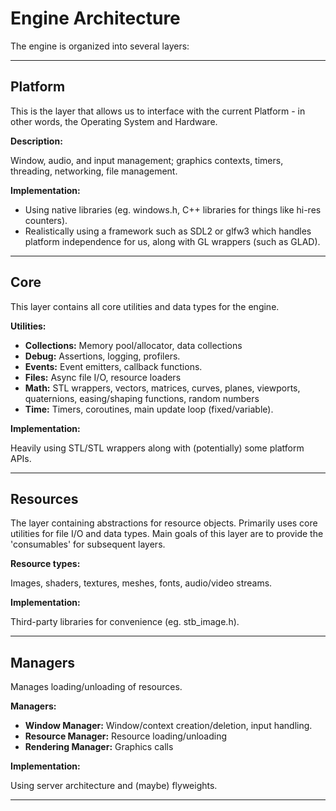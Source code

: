 # Engine Architecture

The engine is organized into several layers:

---

## Platform

This is the layer that allows us to interface with the current Platform - in other words, the Operating System and Hardware.

**Description:**

Window, audio, and input management; graphics contexts, timers, threading, networking, file management.

**Implementation:**

- Using native libraries (eg. windows.h, C++ libraries for things like hi-res counters).
- Realistically using a framework such as SDL2 or glfw3 which handles platform independence for us, along with GL wrappers (such as GLAD).

---

## Core

This layer contains all core utilities and data types for the engine.

**Utilities:**

- **Collections:** Memory pool/allocator, data collections
- **Debug:** Assertions, logging, profilers.
- **Events:** Event emitters, callback functions.
- **Files:** Async file I/O, resource loaders
- **Math:** STL wrappers, vectors, matrices, curves, planes, viewports, quaternions, easing/shaping functions, random numbers
- **Time:** Timers, coroutines, main update loop (fixed/variable).

**Implementation:**

Heavily using STL/STL wrappers along with (potentially) some platform APIs.

---

## Resources

The layer containing abstractions for resource objects. Primarily uses core utilities for file I/O and data types. Main goals of this layer are to provide the 'consumables' for subsequent layers.

**Resource types:**

Images, shaders, textures, meshes, fonts, audio/video streams.

**Implementation:**

Third-party libraries for convenience (eg. stb_image.h).

---

## Managers

Manages loading/unloading of resources.

**Managers:**

- **Window Manager:** Window/context creation/deletion, input handling.
- **Resource Manager:** Resource loading/unloading
- **Rendering Manager:** Graphics calls

**Implementation:**

Using server architecture and (maybe) flyweights.

---

<!-- ## Module

This layer contains the interfaces from the managers layer, providing an engine-like API for scripting.

**Modules:**

- **Graphics:** Render functions for primitives, lighting, text, cameras, etc.
- **Input:** Keyboard, mouse, gamepad, update server
- **Audio:** Audio management, 3D audio models

**Implementation:**

TODO

---

## Scene

Gameplay/application-specific systems.

**Modules:**

- **UI:** User interface framework for Debug, editor, and gameplay editors
- **Physics:** Colliders, spatial hashes, etc.
- **Entity-Component:** Game-specific objects, cameras, colliders, pathfinding, etc.

**Implementation:**

TODO

---

## Frontend

Engine UI/editors

**Modules:**

TODO

**Implementation:**

imgui -->